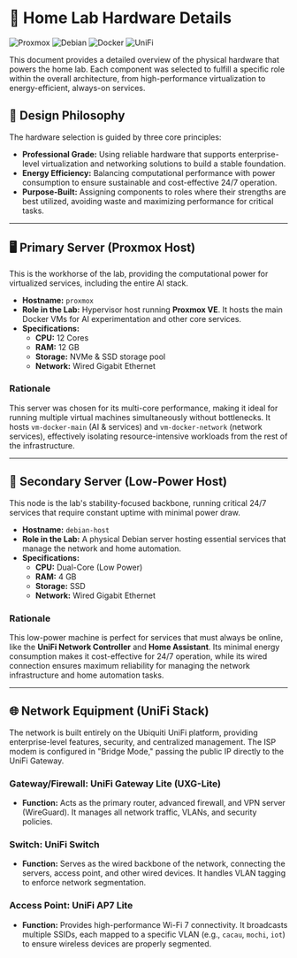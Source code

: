 # 🚀 Home Lab Hardware Details
![Proxmox](https://img.shields.io/badge/Proxmox-E52F5A?style=for-the-badge&logo=proxmox&logoColor=white)
![Debian](https://img.shields.io/badge/Debian-A81D33?style=for-the-badge&logo=debian&logoColor=white)
![Docker](https://img.shields.io/badge/Docker-2496ED?style=for-the-badge&logo=docker&logoColor=white)
![UniFi](https://img.shields.io/badge/UniFi-0056B3?style=for-the-badge&logo=ubiquiti&logoColor=white)

This document provides a detailed overview of the physical hardware that powers the home lab. Each component was selected to fulfill a specific role within the overall architecture, from high-performance virtualization to energy-efficient, always-on services.

## 🎯 Design Philosophy

The hardware selection is guided by three core principles:

* **Professional Grade:** Using reliable hardware that supports enterprise-level virtualization and networking solutions to build a stable foundation.
* **Energy Efficiency:** Balancing computational performance with power consumption to ensure sustainable and cost-effective 24/7 operation.
* **Purpose-Built:** Assigning components to roles where their strengths are best utilized, avoiding waste and maximizing performance for critical tasks.

---

## 🖥️ Primary Server (Proxmox Host)

This is the workhorse of the lab, providing the computational power for virtualized services, including the entire AI stack.

* **Hostname:** `proxmox`
* **Role in the Lab:** Hypervisor host running **Proxmox VE**. It hosts the main Docker VMs for AI experimentation and other core services.
* **Specifications:**
    * **CPU:** 12 Cores
    * **RAM:** 12 GB
    * **Storage:** NVMe & SSD storage pool
    * **Network:** Wired Gigabit Ethernet

### Rationale

This server was chosen for its multi-core performance, making it ideal for running multiple virtual machines simultaneously without bottlenecks. It hosts `vm-docker-main` (AI & services) and `vm-docker-network` (network services), effectively isolating resource-intensive workloads from the rest of the infrastructure.

---

## 🔌 Secondary Server (Low-Power Host)

This node is the lab's stability-focused backbone, running critical 24/7 services that require constant uptime with minimal power draw.

* **Hostname:** `debian-host`
* **Role in the Lab:** A physical Debian server hosting essential services that manage the network and home automation.
* **Specifications:**
    * **CPU:** Dual-Core (Low Power)
    * **RAM:** 4 GB
    * **Storage:** SSD
    * **Network:** Wired Gigabit Ethernet

### Rationale

This low-power machine is perfect for services that must always be online, like the **UniFi Network Controller** and **Home Assistant**. Its minimal energy consumption makes it cost-effective for 24/7 operation, while its wired connection ensures maximum reliability for managing the network infrastructure and home automation tasks.

---

## 🌐 Network Equipment (UniFi Stack)

The network is built entirely on the Ubiquiti UniFi platform, providing enterprise-level features, security, and centralized management. The ISP modem is configured in "Bridge Mode," passing the public IP directly to the UniFi Gateway.

### Gateway/Firewall: UniFi Gateway Lite (UXG-Lite)
* **Function:** Acts as the primary router, advanced firewall, and VPN server (WireGuard). It manages all network traffic, VLANs, and security policies.

### Switch: UniFi Switch
* **Function:** Serves as the wired backbone of the network, connecting the servers, access point, and other wired devices. It handles VLAN tagging to enforce network segmentation.

### Access Point: UniFi AP7 Lite
* **Function:** Provides high-performance Wi-Fi 7 connectivity. It broadcasts multiple SSIDs, each mapped to a specific VLAN (e.g., `cacau`, `mochi`, `iot`) to ensure wireless devices are properly segmented.
